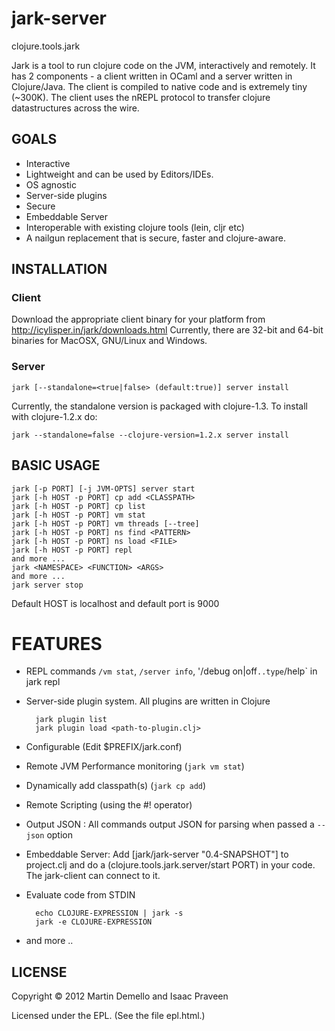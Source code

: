 
# jark-server

clojure.tools.jark

Jark is a tool to run clojure code on the JVM, interactively and remotely.
It has 2 components - a client written in OCaml and a server written in Clojure/Java. The client is compiled to native code and is extremely tiny (~300K). 
The client uses the nREPL protocol to transfer clojure datastructures across the wire. 

## GOALS

* Interactive 
* Lightweight and can be used by Editors/IDEs.
* OS agnostic
* Server-side plugins
* Secure
* Embeddable Server
* Interoperable with existing clojure tools (lein, cljr etc)
* A nailgun replacement that is secure, faster and clojure-aware.

## INSTALLATION

### Client

Download the appropriate client binary for your platform from http://icylisper.in/jark/downloads.html 
Currently, there are 32-bit and 64-bit binaries for MacOSX, GNU/Linux and Windows. 

### Server

    jark [--standalone=<true|false> (default:true)] server install 

Currently, the standalone version is packaged with clojure-1.3. To install with clojure-1.2.x do:
           
    jark --standalone=false --clojure-version=1.2.x server install

## BASIC USAGE

    jark [-p PORT] [-j JVM-OPTS] server start
    jark [-h HOST -p PORT] cp add <CLASSPATH>
    jark [-h HOST -p PORT] cp list
    jark [-h HOST -p PORT] vm stat
    jark [-h HOST -p PORT] vm threads [--tree]
    jark [-h HOST -p PORT] ns find <PATTERN>
    jark [-h HOST -p PORT] ns load <FILE>
    jark [-h HOST -p PORT] repl
    and more ...
    jark <NAMESPACE> <FUNCTION> <ARGS>
    and more ...
    jark server stop

Default HOST is localhost and default port is 9000

# FEATURES 

* REPL commands `/vm stat`, `/server info`, '/debug on|off` ..type `/help` in jark repl
* Server-side plugin system. All plugins are written in Clojure
  
        jark plugin list
        jark plugin load <path-to-plugin.clj>

* Configurable (Edit $PREFIX/jark.conf)
* Remote JVM Performance monitoring (`jark vm stat`)
* Dynamically add classpath(s) (`jark cp add`)
* Remote Scripting (using the #! operator)
* Output JSON :
  All commands output JSON for parsing when passed a `--json` option
* Embeddable Server:
  Add [jark/jark-server "0.4-SNAPSHOT"] to project.clj and do a (clojure.tools.jark.server/start PORT) in your code. The jark-client can connect to it.
* Evaluate code from STDIN 
  
        echo CLOJURE-EXPRESSION | jark -s 
        jark -e CLOJURE-EXPRESSION        

* and more ..
    
## LICENSE

Copyright © 2012 Martin Demello and Isaac Praveen

Licensed under the EPL. (See the file epl.html.)
